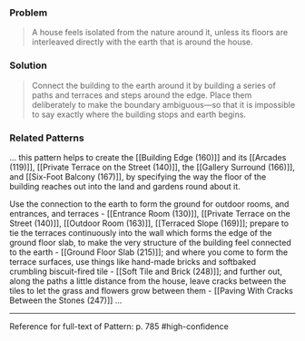 ### Problem
>A house feels isolated from the nature around it, unless its floors are interleaved directly with the earth that is around the house.

### Solution
>Connect the building to the earth around it by building a series of paths and terraces and steps around the edge. Place them deliberately to make the boundary ambiguous—so that it is impossible to say exactly where the building stops and earth begins.

### Related Patterns
... this pattern helps to create the [[Building Edge (160)]] and its [[Arcades (119)]], [[Private Terrace on the Street (140)]], the [[Gallery Surround (166)]], and [[Six-Foot Balcony (167)]], by specifying the way the floor of the building reaches out into the land and gardens round about it.

Use the connection to the earth to form the ground for outdoor rooms, and entrances, and terraces - [[Entrance Room (130)]], [[Private Terrace on the Street (140)]], [[Outdoor Room (163)]], [[Terraced Slope (169)]]; prepare to tie the terraces continuously into the wall which forms the edge of the ground floor slab, to make the very structure of the building feel connected to the earth - [[Ground Floor Slab (215)]]; and where you come to form the terrace surfaces, use things like hand-made bricks and softbaked crumbling biscuit-fired tile - [[Soft Tile and Brick (248)]]; and further out, along the paths a little distance from the house, leave cracks between the tiles to let the grass and flowers grow between them - [[Paving With Cracks Between the Stones (247)]] ...

---
Reference for full-text of Pattern: p. 785 #high-confidence 